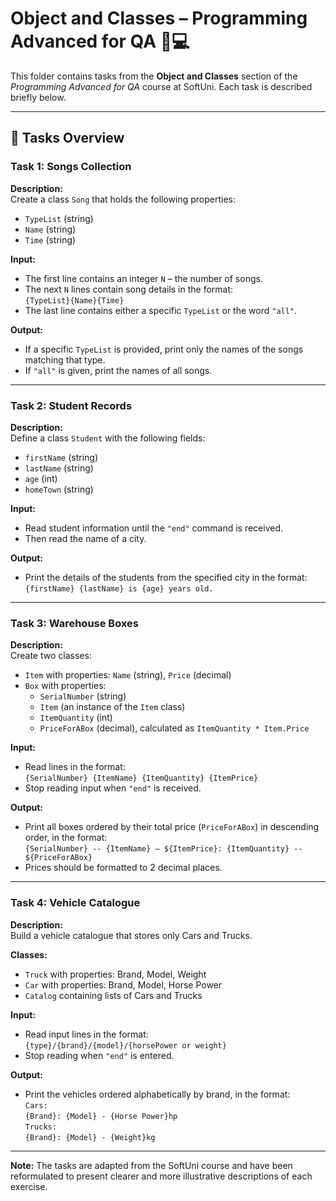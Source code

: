 # Object and Classes – Programming Advanced for QA 🧑💻

This folder contains tasks from the **Object and Classes** section of the _Programming Advanced for QA_ course at SoftUni. Each task is described briefly below.

---

## 🔧 Tasks Overview

### Task 1: Songs Collection

**Description:**  
Create a class `Song` that holds the following properties:  
- `TypeList` (string)  
- `Name` (string)  
- `Time` (string)  

**Input:**  
- The first line contains an integer `N` – the number of songs.  
- The next `N` lines contain song details in the format:  
  `{TypeList}{Name}{Time}`  
- The last line contains either a specific `TypeList` or the word `"all"`.

**Output:**  
- If a specific `TypeList` is provided, print only the names of the songs matching that type.  
- If `"all"` is given, print the names of all songs.

---

### Task 2: Student Records

**Description:**  
Define a class `Student` with the following fields:  
- `firstName` (string)  
- `lastName` (string)  
- `age` (int)  
- `homeTown` (string)  

**Input:**  
- Read student information until the `"end"` command is received.  
- Then read the name of a city.

**Output:**  
- Print the details of the students from the specified city in the format:  
  `{firstName} {lastName} is {age} years old.`

---

### Task 3: Warehouse Boxes

**Description:**  
Create two classes:  
- `Item` with properties: `Name` (string), `Price` (decimal)  
- `Box` with properties:  
  - `SerialNumber` (string)  
  - `Item` (an instance of the `Item` class)  
  - `ItemQuantity` (int)  
  - `PriceForABox` (decimal), calculated as `ItemQuantity * Item.Price`

**Input:**  
- Read lines in the format:  
  `{SerialNumber} {ItemName} {ItemQuantity} {ItemPrice}`  
- Stop reading input when `"end"` is received.

**Output:**  
- Print all boxes ordered by their total price (`PriceForABox`) in descending order, in the format:  
  `{SerialNumber} -- {ItemName} – ${ItemPrice}: {ItemQuantity} -- ${PriceForABox}`  
- Prices should be formatted to 2 decimal places.

---

### Task 4: Vehicle Catalogue

**Description:**  
Build a vehicle catalogue that stores only Cars and Trucks.

**Classes:**  
- `Truck` with properties: Brand, Model, Weight  
- `Car` with properties: Brand, Model, Horse Power  
- `Catalog` containing lists of Cars and Trucks

**Input:**  
- Read input lines in the format:  
  `{type}/{brand}/{model}/{horsePower or weight}`  
- Stop reading when `"end"` is entered.

**Output:**  
- Print the vehicles ordered alphabetically by brand, in the format:  
  `Cars:`  
  `{Brand}: {Model} - {Horse Power}hp`  
  `Trucks:`  
  `{Brand}: {Model} - {Weight}kg`

---

**Note:** The tasks are adapted from the SoftUni course and have been reformulated to present clearer and more illustrative descriptions of each exercise.
